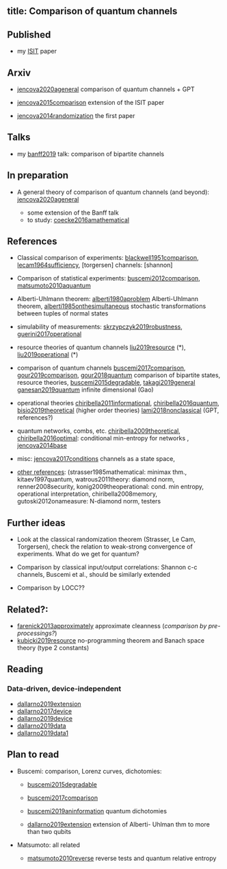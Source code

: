 title: Comparison of quantum channels
---
## Published

* my [ISIT](jencova2016isit) paper

## Arxiv


* [jencova2020ageneral](jencova2020ageneral) comparison of quantum channels + GPT

*  [jencova2015comparison](jencova2015comparison) extension of the ISIT paper
* [jencova2014randomization](jencova2014randomization) the first paper


## Talks

* my [banff2019](PROJECT_comparison/banff2019.pdf) talk: comparison of bipartite channels

## In preparation

* A general theory of comparison of quantum channels (and beyond): 
[jencova2020ageneral](jencova2020ageneral)


    * some extension  of the Banff talk
    * to study: [coecke2016amathematical](coecke2016amathematical)

## References

* Classical comparison of experiments: [blackwell1951comparison](blackwell1951comparison),  [lecam1964sufficiency](lecam1964sufficiency), [torgersen] 
  channels: [shannon]

* Comparison of statistical experiments: [buscemi2012comparison](buscemi2012comparison), [matsumoto2010aquantum](matsumoto2010aquantum)

* Alberti-Uhlmann theorem: [alberti1980aproblem](alberti1980aproblem) Alberti-Uhlmann theorem, [alberti1985onthesimultaneous](alberti1985onthesimultaneous) stochastic transformations between tuples of normal states



* simulability of measurements: [skrzypczyk2019robustness](skrzypczyk2019robustness),
[guerini2017operational](guerini2017operational)

* resource theories of quantum channels [liu2019resource](liu2019resource) (\*), [liu2019operational](liu2019operational) (\*)

* comparison of quantum channels   [buscemi2017comparison](buscemi2017comparison),
[gour2019comparison](gour2019comparison), [gour2018quantum](gour2018quantum) comparison of bipartite states, resource theories, [buscemi2015degradable](buscemi2015degradable), [takagi2019general](takagi2019general)
[ganesan2019quantum](ganesan2019quantum) infinite dimensional (Gao)

* operational theories [chiribella2011informational](chiribella2011informational), [chiribella2016quantum](chiribella2016quantum), [bisio2019theoretical](bisio2019theoretical) (higher order theories)
[lami2018nonclassical](lami2018nonclassical) (GPT, references?)

* quantum networks, combs, etc. [chiribella2009theoretical](chiribella2009theoretical), [chiribella2016optimal](chiribella2016optimal): conditional min-entropy for networks
, [jencova2014base](jencova2014base)



* misc: [jencova2017conditions](jencova2017conditions) channels as a state space,
   


* [other references](BIBs): (strasser1985mathematical: minimax thm., kitaev1997quantum, watrous2011theory: diamond norm,
  renner2008security, konig2009theoperational: cond. min entropy, operational interpretation, chiribella2008memory, gutoski2012onameasure: N-diamond norm, testers



## Further ideas

* Look at the classical randomization theorem (Strasser, Le Cam, Torgersen), check the relation to weak-strong
  convergence of experiments. What do we get for quantum?


* Comparison by classical input/output correlations: Shannon c-c channels, Buscemi et al., should be similarly extended

* Comparison by LOCC??

## Related?: 
 
* [farenick2013approximately](farenick2013approximately) approximate cleanness (*comparison by pre-processings?*)
* [kubicki2019resource](kubicki2019resource) no-programming theorem and Banach space theory (type 2 constants)


## Reading

### Data-driven, device-independent


* [dallarno2019extension](dallarno2019extension) 
* [dallarno2017device](dallarno2017device)
* [dallarno2019device](dallarno2019device)
* [dallarno2019data](dallarno2019data)
* [dallarno2019data1](dallarno2019data1)



## Plan to read

* Buscemi:  comparison, Lorenz curves, dichotomies:
    *  [buscemi2015degradable](buscemi2015degradable)

    * [buscemi2017comparison](buscemi2017comparison)
    
    * [buscemi2019aninformation](buscemi2019aninformation) quantum dichotomies

    * [dallarno2019extension](dallarno2019extension) extension of Alberti- Uhlman thm to more than two qubits

    



* Matsumoto: all related
    * [matsumoto2010reverse](matsumoto2010reverse) reverse tests and quantum relative entropy






